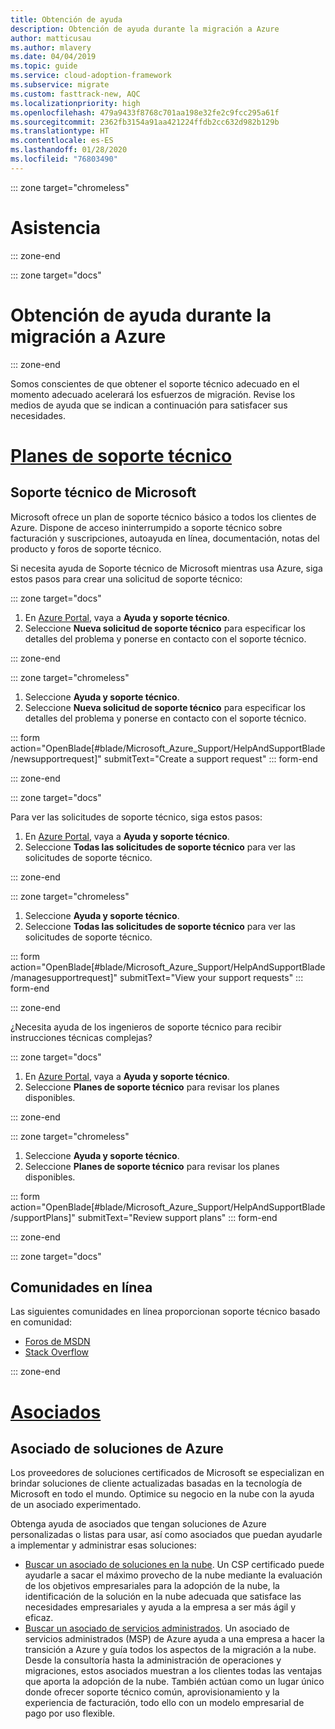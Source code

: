 ```yaml
---
title: Obtención de ayuda
description: Obtención de ayuda durante la migración a Azure
author: matticusau
ms.author: mlavery
ms.date: 04/04/2019
ms.topic: guide
ms.service: cloud-adoption-framework
ms.subservice: migrate
ms.custom: fasttrack-new, AQC
ms.localizationpriority: high
ms.openlocfilehash: 479a9433f8768c701aa198e32fe2c9fcc295a61f
ms.sourcegitcommit: 2362fb3154a91aa421224ffdb2cc632d982b129b
ms.translationtype: HT
ms.contentlocale: es-ES
ms.lasthandoff: 01/28/2020
ms.locfileid: "76803490"
---
```

::: zone target="chromeless"

# <a name="assistance"></a>Asistencia

::: zone-end

::: zone target="docs"

# <a name="obtain-assistance-during-your-journey-to-azure"></a>Obtención de ayuda durante la migración a Azure

::: zone-end

Somos conscientes de que obtener el soporte técnico adecuado en el momento adecuado acelerará los esfuerzos de migración. Revise los medios de ayuda que se indican a continuación para satisfacer sus necesidades.

# <a name="support-planstabsupportplans"></a>[Planes de soporte técnico](#tab/SupportPlans)

## <a name="microsoft-support"></a>Soporte técnico de Microsoft

Microsoft ofrece un plan de soporte técnico básico a todos los clientes de Azure. Dispone de acceso ininterrumpido a soporte técnico sobre facturación y suscripciones, autoayuda en línea, documentación, notas del producto y foros de soporte técnico.

Si necesita ayuda de Soporte técnico de Microsoft mientras usa Azure, siga estos pasos para crear una solicitud de soporte técnico:

::: zone target="docs"

1. En [Azure Portal](https://portal.azure.com), vaya a **Ayuda y soporte técnico**.
1. Seleccione **Nueva solicitud de soporte técnico** para especificar los detalles del problema y ponerse en contacto con el soporte técnico.

::: zone-end

::: zone target="chromeless"

1. Seleccione **Ayuda y soporte técnico**.
1. Seleccione **Nueva solicitud de soporte técnico** para especificar los detalles del problema y ponerse en contacto con el soporte técnico.

::: form action="OpenBlade[#blade/Microsoft_Azure_Support/HelpAndSupportBlade/newsupportrequest]" submitText="Create a support request" ::: form-end

::: zone-end

::: zone target="docs"

Para ver las solicitudes de soporte técnico, siga estos pasos:

1. En [Azure Portal](https://portal.azure.com), vaya a **Ayuda y soporte técnico**.
1. Seleccione **Todas las solicitudes de soporte técnico** para ver las solicitudes de soporte técnico.

::: zone-end

::: zone target="chromeless"

1. Seleccione **Ayuda y soporte técnico**.
1. Seleccione **Todas las solicitudes de soporte técnico** para ver las solicitudes de soporte técnico.

::: form action="OpenBlade[#blade/Microsoft_Azure_Support/HelpAndSupportBlade/managesupportrequest]" submitText="View your support requests" ::: form-end

::: zone-end

¿Necesita ayuda de los ingenieros de soporte técnico para recibir instrucciones técnicas complejas?

::: zone target="docs"

1. En [Azure Portal](https://portal.azure.com), vaya a **Ayuda y soporte técnico**.
1. Seleccione **Planes de soporte técnico** para revisar los planes disponibles.

::: zone-end

::: zone target="chromeless"

1. Seleccione **Ayuda y soporte técnico**.
1. Seleccione **Planes de soporte técnico** para revisar los planes disponibles.

::: form action="OpenBlade[#blade/Microsoft_Azure_Support/HelpAndSupportBlade/supportPlans]" submitText="Review support plans" ::: form-end

::: zone-end

::: zone target="docs"

## <a name="online-communities"></a>Comunidades en línea

Las siguientes comunidades en línea proporcionan soporte técnico basado en comunidad:

- [Foros de MSDN](https://social.msdn.microsoft.com/Forums/home?forum=windowsazureplatform%2Cazuremarketplace%2Cwindowsazureplatformctp)
- [Stack Overflow](https://stackoverflow.com/questions/tagged/azure)

::: zone-end

# <a name="partnerstabpartners"></a>[Asociados](#tab/Partners)

## <a name="azure-solutions-partner"></a>Asociado de soluciones de Azure

Los proveedores de soluciones certificados de Microsoft se especializan en brindar soluciones de cliente actualizadas basadas en la tecnología de Microsoft en todo el mundo. Optimice su negocio en la nube con la ayuda de un asociado experimentado.

Obtenga ayuda de asociados que tengan soluciones de Azure personalizadas o listas para usar, así como asociados que puedan ayudarle a implementar y administrar esas soluciones:

- [Buscar un asociado de soluciones en la nube](https://www.microsoft.com/solution-providers/home). Un CSP certificado puede ayudarle a sacar el máximo provecho de la nube mediante la evaluación de los objetivos empresariales para la adopción de la nube, la identificación de la solución en la nube adecuada que satisface las necesidades empresariales y ayuda a la empresa a ser más ágil y eficaz.
- [Buscar un asociado de servicios administrados](https://www.microsoft.com/solution-providers/search?cacheId=16a3b49b-fef2-449d-bdf0-628008114cca). Un asociado de servicios administrados (MSP) de Azure ayuda a una empresa a hacer la transición a Azure y guía todos los aspectos de la migración a la nube. Desde la consultoría hasta la administración de operaciones y migraciones, estos asociados muestran a los clientes todas las ventajas que aporta la adopción de la nube. También actúan como un lugar único donde ofrecer soporte técnico común, aprovisionamiento y la experiencia de facturación, todo ello con un modelo empresarial de pago por uso flexible.
